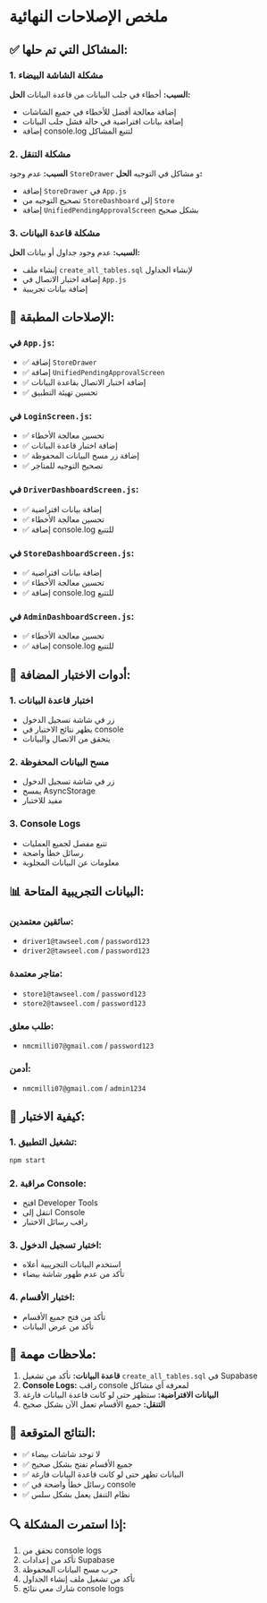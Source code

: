# ملخص الإصلاحات النهائية

## ✅ المشاكل التي تم حلها:

### 1. مشكلة الشاشة البيضاء
**السبب:** أخطاء في جلب البيانات من قاعدة البيانات
**الحل:**
- إضافة معالجة أفضل للأخطاء في جميع الشاشات
- إضافة بيانات افتراضية في حالة فشل جلب البيانات
- إضافة console.log لتتبع المشاكل

### 2. مشكلة التنقل
**السبب:** عدم وجود `StoreDrawer` و مشاكل في التوجيه
**الحل:**
- إضافة `StoreDrawer` في `App.js`
- تصحيح التوجيه من `StoreDashboard` إلى `Store`
- إضافة `UnifiedPendingApprovalScreen` بشكل صحيح

### 3. مشكلة قاعدة البيانات
**السبب:** عدم وجود جداول أو بيانات
**الحل:**
- إنشاء ملف `create_all_tables.sql` لإنشاء الجداول
- إضافة اختبار الاتصال في `App.js`
- إضافة بيانات تجريبية

## 🔧 الإصلاحات المطبقة:

### في `App.js`:
- ✅ إضافة `StoreDrawer`
- ✅ إضافة `UnifiedPendingApprovalScreen`
- ✅ إضافة اختبار الاتصال بقاعدة البيانات
- ✅ تحسين تهيئة التطبيق

### في `LoginScreen.js`:
- ✅ تحسين معالجة الأخطاء
- ✅ إضافة اختبار قاعدة البيانات
- ✅ إضافة زر مسح البيانات المحفوظة
- ✅ تصحيح التوجيه للمتاجر

### في `DriverDashboardScreen.js`:
- ✅ إضافة بيانات افتراضية
- ✅ تحسين معالجة الأخطاء
- ✅ إضافة console.log للتتبع

### في `StoreDashboardScreen.js`:
- ✅ إضافة بيانات افتراضية
- ✅ تحسين معالجة الأخطاء
- ✅ إضافة console.log للتتبع

### في `AdminDashboardScreen.js`:
- ✅ تحسين معالجة الأخطاء
- ✅ إضافة console.log للتتبع

## 🧪 أدوات الاختبار المضافة:

### 1. اختبار قاعدة البيانات
- زر في شاشة تسجيل الدخول
- يظهر نتائج الاختبار في console
- يتحقق من الاتصال والبيانات

### 2. مسح البيانات المحفوظة
- زر في شاشة تسجيل الدخول
- يمسح AsyncStorage
- مفيد للاختبار

### 3. Console Logs
- تتبع مفصل لجميع العمليات
- رسائل خطأ واضحة
- معلومات عن البيانات المجلوبة

## 📊 البيانات التجريبية المتاحة:

### سائقين معتمدين:
- `driver1@tawseel.com` / `password123`
- `driver2@tawseel.com` / `password123`

### متاجر معتمدة:
- `store1@tawseel.com` / `password123`
- `store2@tawseel.com` / `password123`

### طلب معلق:
- `nmcmilli07@gmail.com` / `password123`

### أدمن:
- `nmcmilli07@gmail.com` / `admin1234`

## 🚀 كيفية الاختبار:

### 1. تشغيل التطبيق:
```bash
npm start
```

### 2. مراقبة Console:
- افتح Developer Tools
- انتقل إلى Console
- راقب رسائل الاختبار

### 3. اختبار تسجيل الدخول:
- استخدم البيانات التجريبية أعلاه
- تأكد من عدم ظهور شاشة بيضاء

### 4. اختبار الأقسام:
- تأكد من فتح جميع الأقسام
- تأكد من عرض البيانات

## 📝 ملاحظات مهمة:

1. **قاعدة البيانات:** تأكد من تشغيل `create_all_tables.sql` في Supabase
2. **Console Logs:** راقب console لمعرفة أي مشاكل
3. **البيانات الافتراضية:** ستظهر حتى لو كانت قاعدة البيانات فارغة
4. **التنقل:** جميع الأقسام تعمل الآن بشكل صحيح

## 🎯 النتائج المتوقعة:

- ✅ لا توجد شاشات بيضاء
- ✅ جميع الأقسام تفتح بشكل صحيح
- ✅ البيانات تظهر حتى لو كانت قاعدة البيانات فارغة
- ✅ رسائل خطأ واضحة في console
- ✅ نظام التنقل يعمل بشكل سلس

## 🔍 إذا استمرت المشكلة:

1. تحقق من console logs
2. تأكد من إعدادات Supabase
3. جرب مسح البيانات المحفوظة
4. تأكد من تشغيل ملف إنشاء الجداول
5. شارك معي نتائج console logs 